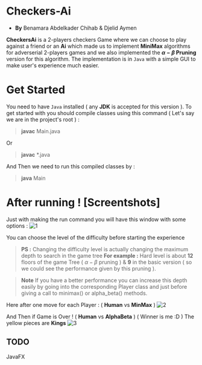 
# Checkers-Ai
- **By** Benamara Abdelkader Chihab & Djelid Aymen

**CheckersAi** is a 2-players checkers Game where we can choose to play against a friend or an **Ai** which made us to implement **MiniMax** algorithms for adverserial 2-players games and we also implemented the **$\alpha-\beta$ Pruning** version for this algorithm.
The implementation is in `Java` with a simple GUI to make user's experience much easier.

# Get Started

You need to have `Java` installed ( any **JDK** is accepted for this version ).
To get started with you should compile classes using this command ( Let's say we are in the project's root ) :
> **javac** Main.java

Or
> **javac** *.java

And Then we need to run this compiled classes by :
> **java** Main

# After running ! [Screentshots]

Just with making the run command you will have this window with some options :
![1](https://user-images.githubusercontent.com/38104305/104843983-be595e80-58cd-11eb-9dbc-0e7118fd30f4.JPG)

You can choose the level of the difficulty before starting the experience
> **PS :**  Changing the difficulty level is actually changing the maximum depth to search in the game tree
>  **For example :** Hard level is about **12** floors of the game Tree ( $\alpha-\beta$ pruning ) & **9** in the basic version ( so we could see the performance given by this pruning ).

>  **Note** If you have a better performance you can increase this depth easily by going into the corresponding Player class and just before giving a call to minimax() or alpha_beta() methods.

Here after one move for each Player : ( **Human** vs **MinMax** )
![2](https://user-images.githubusercontent.com/38104305/104843982-bdc0c800-58cd-11eb-919a-d905f03f843c.JPG)

And Then if Game is Over ! ( **Human** vs **AlphaBeta** ) ( Winner is me :D ) The yellow pieces are **Kings**
![3](https://user-images.githubusercontent.com/38104305/104843980-bd283180-58cd-11eb-8bb5-596d458a5099.JPG)

## TODO
JavaFX


